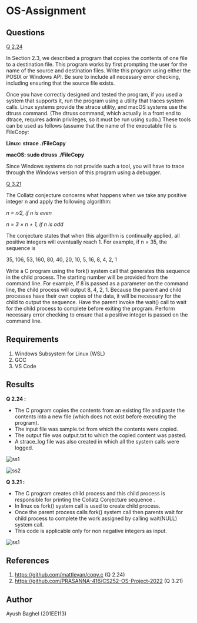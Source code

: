 # OS-Assignment
## Questions
[Q 2.24](https://github.com/ayushbaghel-007/OS-Assignment/tree/main/Q%202.24)

In Section 2.3, we described a program that copies the contents of one file to a destination file. This program works by first prompting the user for the name of the source and destination files. Write this program using either the POSIX or Windows API. Be sure to include all necessary error checking, including ensuring that the source file exists.

Once you have correctly designed and tested the program, if you used a system that supports it, run the program using a utility that traces system calls. Linux systems provide the strace utility, and macOS systems use the dtruss command. (The dtruss command, which actually is a front end to dtrace, requires admin privileges, so it must be run using sudo.) These tools can be used as follows (assume that the name of the executable file is FileCopy:

**Linux: strace ./FileCopy**

**macOS: sudo dtruss ./FileCopy**

Since Windows systems do not provide such a tool, you will have to trace through the Windows version of this program using a debugger.

[Q 3.21](https://github.com/ayushbaghel-007/OS-Assignment/tree/main/Q%203.21)

The Collatz conjecture concerns what happens when we take any positive integer n and apply the following algorithm:

*n = n∕2, if n is even*

*n = 3 × n + 1, if n is odd*
    
The conjecture states that when this algorithm is continually applied,
all positive integers will eventually reach 1. For example, if n = 35, the
sequence is

   35, 106, 53, 160, 80, 40, 20, 10, 5, 16, 8, 4, 2, 1

Write a C program using the fork() system call that generates this
sequence in the child process. The starting number will be provided
from the command line. For example, if 8 is passed as a parameter on
the command line, the child process will output 8, 4, 2, 1. Because the
parent and child processes have their own copies of the data, it will be
necessary for the child to output the sequence. Have the parent invoke
the wait() call to wait for the child process to complete before exiting
the program. Perform necessary error checking to ensure that a positive
integer is passed on the command line.

## Requirements
1. Windows Subsystem for Linux (WSL)
2. GCC
3. VS Code

## Results
**Q 2.24 :**

+ The C program copies the contents from an existing file and paste the contents into a new file (which does not exist before executing the program).
+ The input file was sample.txt from which the contents were copied.
+ The output file was output.txt to which the copied content was pasted.
+ A strace_log file was also created in which all the system calls were logged.

![ss1](https://user-images.githubusercontent.com/76652351/202928209-3769de60-95c5-4b64-b641-36770c48bd23.jpg)

![ss2](https://user-images.githubusercontent.com/76652351/202928237-d7e1c0b2-e80c-466b-8d13-fa460335b440.jpg)

**Q 3.21 :**

+ The C program creates child process and this child process is responsible for printing the Collatz Conjecture sequence .
+ In linux os fork() system call is used to create child process.
+ Once the parent process calls fork() system call then parents wait for child process to complete the work assigned by calling wait(NULL) system call.
+ This code is applicable only for non negative integers as input.

![ss1](https://user-images.githubusercontent.com/76652351/202928282-d406e4ff-48d1-4bc8-9ec7-585182bbd1e2.jpg)

## References
1. https://github.com/mattlevan/copy.c (Q 2.24)
2. https://github.com/PRASANNA-416/CS252-OS-Project-2022 (Q 3.21)

## Author
Ayush Baghel (201EE113)
